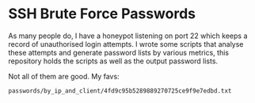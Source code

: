 SSH Brute Force Passwords
=========================

As many people do, I have a honeypot listening on port 22 which keeps a record
of unauthorised login attempts. I wrote some scripts that analyse these attempts
and generate password lists by various metrics, this repository holds the
scripts as well as the output password lists. 

Not all of them are good. My favs:

```
passwords/by_ip_and_client/4fd9c95b5289889270725ce9f9e7edbd.txt
```

